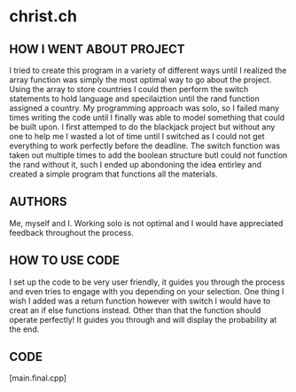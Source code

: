 # christ.ch
## HOW I WENT ABOUT PROJECT
I tried to create this program in a variety of different ways until I realized the array function was simply the most optimal way to go about the project.
Using the array to store countries I could then perform the switch statements to hold language and specilaiztion until the rand function assigned a country.
My programming approach was solo, so I failed many times writing the code until I finally was able to model something that could be built upon.
I first attemped to do the blackjack project but without any one to help me I wasted a lot of time until I switched as I could not get everything to work perfectly before the deadline.
The switch function was taken out multiple times to add the boolean structure butI could not function the rand without it, such I ended up abondoning the idea entirley and created a simple program that functions all the materials.
## AUTHORS
Me, myself and I. Working solo is not optimal and I would have appreciated feedback throughout the process.
## HOW TO USE CODE
I set up the code to be very user friendly, it guides you through the process and even tries to engage with you depending on your selection. One thing I wish I added was a return function however with switch I would have to creat an if else functions instead.
Other than that the function should operate perfectly! It guides you through and will display the probability at the end.
## CODE
[main.final.cpp]
